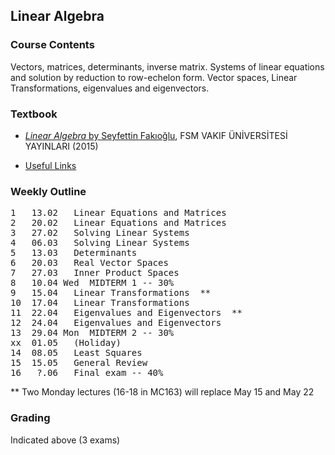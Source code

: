 ## Linear Algebra

### Course Contents
Vectors, matrices, determinants, inverse matrix. Systems of linear equations and solution by reduction to row-echelon form. Vector spaces, Linear Transformations, eigenvalues and eigenvectors.

### Textbook
* [_Linear Algebra_ by Seyfettin Fakıoğlu](https://www.pandora.com.tr/kitap/linear-algebra-lineer-cebir/458419), FSM VAKIF ÜNİVERSİTESİ YAYINLARI (2015)

* [Useful Links](https://maeyler.github.io/LA/work/)

### Weekly Outline
<pre>
1	13.02	Linear Equations and Matrices
2	20.02	Linear Equations and Matrices
3	27.02	Solving Linear Systems
4	06.03	Solving Linear Systems
5	13.03	Determinants
6	20.03	Real Vector Spaces
7	27.03	Inner Product Spaces
8	10.04 Wed  MIDTERM 1 -- 30%
9	15.04	Linear Transformations  **
10	17.04	Linear Transformations
11	22.04	Eigenvalues and Eigenvectors  **
12	24.04	Eigenvalues and Eigenvectors
13	29.04 Mon  MIDTERM 2 -- 30%
xx	01.05	(Holiday)
14	08.05	Least Squares
15	15.05	General Review
16	 ?.06	Final exam -- 40%
</pre>
** Two Monday lectures (16-18 in MC163) will replace May 15 and May 22

### Grading
Indicated above (3 exams)

